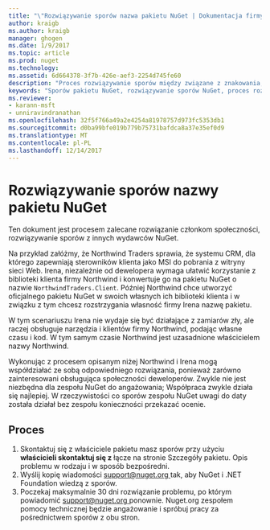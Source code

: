 ```yaml
---
title: "\"Rozwiązywanie sporów nazwa pakietu NuGet | Dokumentacja firmy Microsoft\""
author: kraigb
ms.author: kraigb
manager: ghogen
ms.date: 1/9/2017
ms.topic: article
ms.prod: nuget
ms.technology: 
ms.assetid: 6d664378-3f7b-426e-aef3-2254d745fe60
description: "Proces rozwiązywanie sporów między związane z znakowania, znaków towarowych i innych konfliktów wydawcy pakietu NuGet."
keywords: "Sporów pakietu NuGet, rozwiązywanie sporów NuGet, proces rozpoznawania sporów"
ms.reviewer:
- karann-msft
- unniravindranathan
ms.openlocfilehash: 32f5f766a49a2e4254a81978757d973fc5353db1
ms.sourcegitcommit: d0ba99bfe019b779b75731bafdca8a37e35ef0d9
ms.translationtype: MT
ms.contentlocale: pl-PL
ms.lasthandoff: 12/14/2017
---
```

# <a name="resolving-disputes-over-nuget-package-names"></a>Rozwiązywanie sporów nazwy pakietu NuGet

Ten dokument jest procesem zalecane rozwiązanie członkom społeczności, rozwiązywanie sporów z innych wydawców NuGet.  

Na przykład załóżmy, że Northwind Traders sprawia, że systemu CRM, dla którego zapewniają sterowników klienta jako MSI do pobrania z witryny sieci Web. Irena, niezależnie od dewelopera wymaga ułatwić korzystanie z biblioteki klienta firmy Northwind i konwertuje go na pakietu NuGet o nazwie `NorthwindTraders.Client`. Później Northwind chce utworzyć oficjalnego pakietu NuGet w swoich własnych ich biblioteki klienta i w związku z tym chcesz rozstrzygania własność firmy Irena nazwę pakietu.

W tym scenariuszu Irena nie wydaje się być działające z zamiarów zły, ale raczej obsługuje narzędzia i klientów firmy Northwind, podając własne czasu i kod. W tym samym czasie Northwind jest uzasadnione właścicielem nazwy Northwind.

Wykonując z procesem opisanym niżej Northwind i Irena mogą współdziałać ze sobą odpowiedniego rozwiązania, ponieważ zarówno zainteresowani obsługująca społeczności deweloperów. Zwykle nie jest niezbędna dla zespołu NuGet do angażowania; Współpraca zwykle działa się najlepiej. W rzeczywistości co sporów zespołu NuGet uwagi do daty została działał bez zespołu konieczności przekazać ocenie.


## <a name="process"></a>Proces

1. Skontaktuj się z właściciele pakietu masz sporów przy użyciu **właścicieli skontaktuj się z** łącze na stronie Szczegóły pakietu. Opis problemu w rodzaju i w sposób bezpośredni.
2. Wyślij kopię wiadomości [ support@nuget.org ](mailto:support@nuget.org) tak, aby NuGet i .NET Foundation wiedzą z sporów.
3. Poczekaj maksymalnie 30 dni rozwiązanie problemu, po którym powiadomić [ support@nuget.org ](mailto:support@nuget.org) ponownie. Nuget.org zespołem pomocy technicznej będzie angażowanie i spróbuj pracy za pośrednictwem sporów z obu stron.
